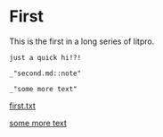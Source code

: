 # First

This is the first in a long series of litpro. 

    just a quick hi!?!

    _"second.md::note"

    _"some more text"

[first.txt](# "save:")

[some more text](toread.txt "readfile:")


